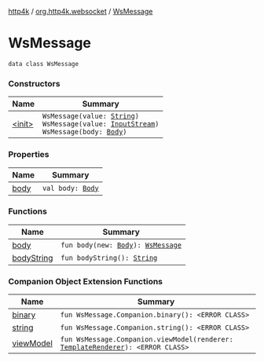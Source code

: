 [http4k](../../index.md) / [org.http4k.websocket](../index.md) / [WsMessage](./index.md)

# WsMessage

`data class WsMessage`

### Constructors

| Name | Summary |
|---|---|
| [&lt;init&gt;](-init-.md) | `WsMessage(value: `[`String`](https://kotlinlang.org/api/latest/jvm/stdlib/kotlin/-string/index.html)`)`<br>`WsMessage(value: `[`InputStream`](https://docs.oracle.com/javase/9/docs/api/java/io/InputStream.html)`)`<br>`WsMessage(body: `[`Body`](../../org.http4k.core/-body/index.md)`)` |

### Properties

| Name | Summary |
|---|---|
| [body](body.md) | `val body: `[`Body`](../../org.http4k.core/-body/index.md) |

### Functions

| Name | Summary |
|---|---|
| [body](body.md) | `fun body(new: `[`Body`](../../org.http4k.core/-body/index.md)`): `[`WsMessage`](./index.md) |
| [bodyString](body-string.md) | `fun bodyString(): `[`String`](https://kotlinlang.org/api/latest/jvm/stdlib/kotlin/-string/index.html) |

### Companion Object Extension Functions

| Name | Summary |
|---|---|
| [binary](../../org.http4k.lens/binary.md) | `fun WsMessage.Companion.binary(): <ERROR CLASS>` |
| [string](../../org.http4k.lens/string.md) | `fun WsMessage.Companion.string(): <ERROR CLASS>` |
| [viewModel](../../org.http4k.template/view-model.md) | `fun WsMessage.Companion.viewModel(renderer: `[`TemplateRenderer`](../../org.http4k.template/-template-renderer.md)`): <ERROR CLASS>` |
